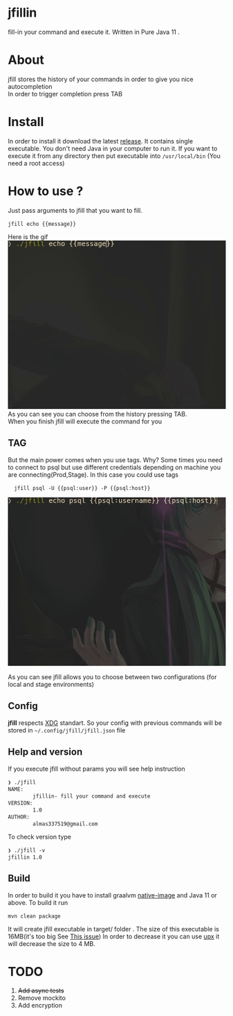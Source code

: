 # jfillin
 fill-in your command and execute it. Written in Pure Java 11 .

# About
jfill stores the history of your commands in order to give you nice autocompletion\
In order to trigger completion press TAB

# Install
In order to install it download the latest [release](https://github.com/strogiyotec/jfillin/releases/tag/1).
It contains single executable. You don't need Java in your computer to run it.
If you want to execute it from any directory then put executable into `/usr/local/bin` (You need a root access)
 
# How to use ? 

Just pass arguments to jfill that you want to fill.

```
jfill echo {{message}} 
```

Here is the gif\
![Gif1](https://raw.githubusercontent.com/strogiyotec/jfillin/master/images/notTag.gif) \
As you can see you can choose from the history pressing TAB.\
When you finish jfill will execute the command for you

## TAG
But the main power comes when you use tags. Why?
Some times you need to connect to psql but use different credentials depending
on machine you are connecting(Prod,Stage).
In this case you could use tags

```
  jfill psql -U {{psql:user}} -P {{psql:host}}
```

![Gif1](https://raw.githubusercontent.com/strogiyotec/jfillin/master/images/tag.gif)

As you can see jfill allows you to choose between two configurations (for local and stage environments)

## Config

**jfill** respects [XDG](https://specifications.freedesktop.org/basedir-spec/basedir-spec-latest.html) standart. So your config 
with previous commands will be stored in `~/.config/jfill/jfill.json` file

## Help and version
If you execute jfill without params you will see help instruction

```
❯ ./jfill 
NAME:
        jfillin- fill your command and execute
VERSION:
        1.0
AUTHOR:
        almas337519@gmail.com

```

To check version type

```
❯ ./jfill -v
jfillin 1.0
```

## Build
In order to build it you have to install graalvm [native-image](https://www.graalvm.org/docs/reference-manual/native-image/) and Java 11 or above.
To build it run 
```
mvn clean package
```
It will create jfill executable in target/ folder . The size of this executable is 16MB(it's too big See [This issue](https://github.com/oracle/graal/issues/287))
In order to decrease it you can use [upx](https://github.com/upx/upx) it will decrease the size to 4 MB.

# TODO
1. ~~Add async tests~~
2. Remove mockito
3. Add encryption
